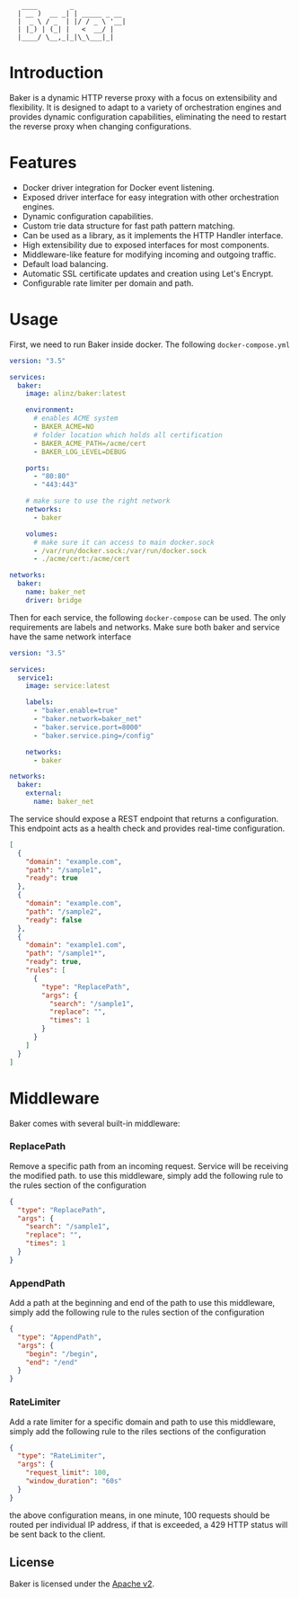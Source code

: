 ```
   ____        _
  | __ )  __ _| | _____ _ __
  |  _ \ / _  | |/ / _ \ '__|
  | |_) | (_| |   <  __/ |
  |____/ \__,_|_|\_\___|_|

```

# Introduction

Baker is a dynamic HTTP reverse proxy with a focus on extensibility and flexibility. It is designed to adapt to a variety of orchestration engines and provides dynamic configuration capabilities, eliminating the need to restart the reverse proxy when changing configurations.

# Features

- Docker driver integration for Docker event listening.
- Exposed driver interface for easy integration with other orchestration engines.
- Dynamic configuration capabilities.
- Custom trie data structure for fast path pattern matching.
- Can be used as a library, as it implements the HTTP Handler interface.
- High extensibility due to exposed interfaces for most components.
- Middleware-like feature for modifying incoming and outgoing traffic.
- Default load balancing.
- Automatic SSL certificate updates and creation using Let's Encrypt.
- Configurable rate limiter per domain and path.

# Usage

First, we need to run Baker inside docker. The following `docker-compose.yml`

```yml
version: "3.5"

services:
  baker:
    image: alinz/baker:latest

    environment:
      # enables ACME system
      - BAKER_ACME=NO
      # folder location which holds all certification
      - BAKER_ACME_PATH=/acme/cert
      - BAKER_LOG_LEVEL=DEBUG

    ports:
      - "80:80"
      - "443:443"

    # make sure to use the right network
    networks:
      - baker

    volumes:
      # make sure it can access to main docker.sock
      - /var/run/docker.sock:/var/run/docker.sock
      - ./acme/cert:/acme/cert

networks:
  baker:
    name: baker_net
    driver: bridge
```

Then for each service, the following `docker-compose` can be used. The only requirements are labels and networks. Make sure both baker and service have the same network interface

```yml
version: "3.5"

services:
  service1:
    image: service:latest

    labels:
      - "baker.enable=true"
      - "baker.network=baker_net"
      - "baker.service.port=8000"
      - "baker.service.ping=/config"

    networks:
      - baker

networks:
  baker:
    external:
      name: baker_net
```

The service should expose a REST endpoint that returns a configuration. This endpoint acts as a health check and provides real-time configuration.

```json
[
  {
    "domain": "example.com",
    "path": "/sample1",
    "ready": true
  },
  {
    "domain": "example.com",
    "path": "/sample2",
    "ready": false
  },
  {
    "domain": "example1.com",
    "path": "/sample1*",
    "ready": true,
    "rules": [
      {
        "type": "ReplacePath",
        "args": {
          "search": "/sample1",
          "replace": "",
          "times": 1
        }
      }
    ]
  }
]
```

# Middleware

Baker comes with several built-in middleware:

### ReplacePath

Remove a specific path from an incoming request. Service will be receiving the modified path.
to use this middleware, simply add the following rule to the rules section of the configuration

```json
{
  "type": "ReplacePath",
  "args": {
    "search": "/sample1",
    "replace": "",
    "times": 1
  }
}
```

### AppendPath

Add a path at the beginning and end of the path
to use this middleware, simply add the following rule to the rules section of the configuration

```json
{
  "type": "AppendPath",
  "args": {
    "begin": "/begin",
    "end": "/end"
  }
}
```

### RateLimiter

Add a rate limiter for a specific domain and path
to use this middleware, simply add the following rule to the riles sections of the configuration

```json
{
  "type": "RateLimiter",
  "args": {
    "request_limit": 100,
    "window_duration": "60s"
  }
}
```

the above configuration means, in one minute, 100 requests should be routed per individual IP address, if that is exceeded, a 429 HTTP status will be sent back to the client.

## License

Baker is licensed under the [Apache v2](LICENSE.md).
